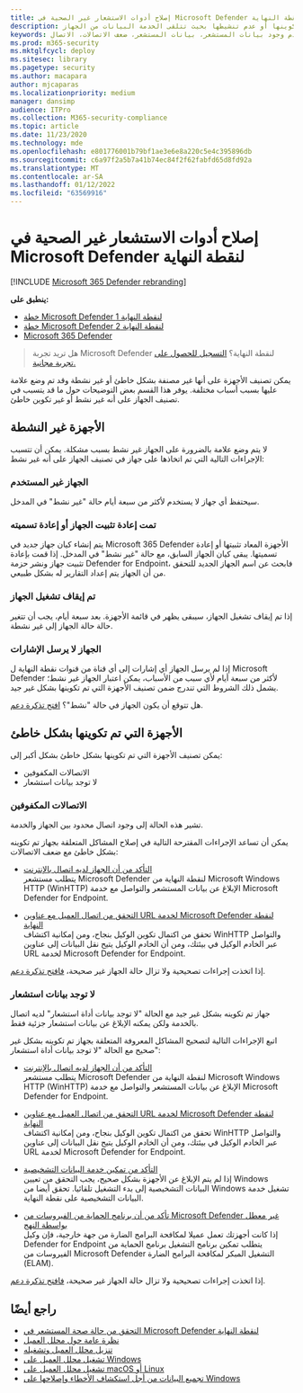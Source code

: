 ```yaml
---
title: إصلاح أدوات الاستشعار غير الصحية في Microsoft Defender لنقطة النهاية
description: يمكنك إصلاح أدوات استشعار الجهاز التي تقوم بالإبلاغ عن خطأ في تكوينها أو عدم تنشيطها بحيث تتلقى الخدمة البيانات من الجهاز.
keywords: تكوين غير نشط، غير نشط، مستشعر الإصلاح، حماية المستشعر، عدم وجود بيانات المستشعر، بيانات المستشعر، ضعف الاتصالات، الاتصال
ms.prod: m365-security
ms.mktglfcycl: deploy
ms.sitesec: library
ms.pagetype: security
ms.author: macapara
author: mjcaparas
ms.localizationpriority: medium
manager: dansimp
audience: ITPro
ms.collection: M365-security-compliance
ms.topic: article
ms.date: 11/23/2020
ms.technology: mde
ms.openlocfilehash: e801776001b79bf1ae3e6e8a220c5e4c395896db
ms.sourcegitcommit: c6a97f2a5b7a41b74ec84f2f62fabfd65d8fd92a
ms.translationtype: MT
ms.contentlocale: ar-SA
ms.lasthandoff: 01/12/2022
ms.locfileid: "63569916"
---
```

# <a name="fix-unhealthy-sensors-in-microsoft-defender-for-endpoint"></a>إصلاح أدوات الاستشعار غير الصحية في Microsoft Defender لنقطة النهاية

[!INCLUDE [Microsoft 365 Defender rebranding](../../includes/microsoft-defender.md)]

**ينطبق على:**
- [خطة Microsoft Defender لنقطة النهاية 1](https://go.microsoft.com/fwlink/?linkid=2154037)
- [خطة Microsoft Defender لنقطة النهاية 2](https://go.microsoft.com/fwlink/?linkid=2154037)
- [Microsoft 365 Defender](https://go.microsoft.com/fwlink/?linkid=2118804)

> هل تريد تجربة Microsoft Defender لنقطة النهاية؟ [التسجيل للحصول على تجربة مجانية.](https://signup.microsoft.com/create-account/signup?products=7f379fee-c4f9-4278-b0a1-e4c8c2fcdf7e&ru=https://aka.ms/MDEp2OpenTrial?ocid=docs-wdatp-fixsensor-abovefoldlink)

يمكن تصنيف الأجهزة على أنها غير مصنفة بشكل خاطئ أو غير نشطة وقد تم وضع علامة عليها بسبب أسباب مختلفة. يوفر هذا القسم بعض التوضيحات حول ما قد يتسبب في تصنيف الجهاز على أنه غير نشط أو غير تكوين خاطئ.

## <a name="inactive-devices"></a>الأجهزة غير النشطة

لا يتم وضع علامة بالضرورة على الجهاز غير نشط بسبب مشكلة. يمكن أن تتسبب الإجراءات التالية التي تم اتخاذها على جهاز في تصنيف الجهاز على أنه غير نشط:

### <a name="device-is-not-in-use"></a>الجهاز غير المستخدم

سيحتفظ أي جهاز لا يستخدم لأكثر من سبعة أيام حالة "غير نشط" في المدخل.

### <a name="device-was-reinstalled-or-renamed"></a>تمت إعادة تثبيت الجهاز أو إعادة تسميته
يتم إنشاء كيان جهاز جديد في Microsoft 365 Defender الأجهزة المعاد تثبيتها أو إعادة تسميتها. يبقى كيان الجهاز السابق، مع حالة "غير نشط" في المدخل. إذا قمت بإعادة تثبيت جهاز ونشر حزمة Defender for Endpoint، فابحث عن اسم الجهاز الجديد للتحقق من أن الجهاز يتم إعداد التقارير له بشكل طبيعي.

### <a name="device-was-offboarded"></a>تم إيقاف تشغيل الجهاز
إذا تم إيقاف تشغيل الجهاز، سيبقى يظهر في قائمة الأجهزة. بعد سبعة أيام، يجب أن تتغير حالة حالة الجهاز إلى غير نشطة.

### <a name="device-is-not-sending-signals"></a>الجهاز لا يرسل الإشارات
إذا لم يرسل الجهاز أي إشارات إلى أي قناة من قنوات نقطة النهاية ل Microsoft Defender لأكثر من سبعة أيام لأي سبب من الأسباب، يمكن اعتبار الجهاز غير نشط؛ يشمل ذلك الشروط التي تندرج ضمن تصنيف الأجهزة التي تم تكوينها بشكل غير جيد.

هل تتوقع أن يكون الجهاز في حالة "نشط"؟ [افتح تذكرة دعم](https://support.microsoft.com/getsupport?wf=0&tenant=ClassicCommercial&oaspworkflow=start_1.0.0.0&locale=en-us&supportregion=en-us&pesid=16055&ccsid=636206786382823561).

## <a name="misconfigured-devices"></a>الأجهزة التي تم تكوينها بشكل خاطئ
يمكن تصنيف الأجهزة التي تم تكوينها بشكل خاطئ بشكل أكبر إلى:
- الاتصالات المكفوفين
- لا توجد بيانات استشعار

### <a name="impaired-communications"></a>الاتصالات المكفوفين
تشير هذه الحالة إلى وجود اتصال محدود بين الجهاز والخدمة.

يمكن أن تساعد الإجراءات المقترحة التالية في إصلاح المشاكل المتعلقة بجهاز تم تكوينه بشكل خاطئ مع ضعف الاتصالات:

- [التأكد من أن الجهاز لديه اتصال بالإنترنت](troubleshoot-onboarding.md#troubleshoot-onboarding-issues-on-the-device)</br>
  يتطلب مستشعر Microsoft Defender لنقطة النهاية من Microsoft Windows HTTP (WinHTTP) الإبلاغ عن بيانات المستشعر والتواصل مع خدمة Microsoft Defender for Endpoint.

- [التحقق من اتصال العميل مع عناوين URL لخدمة Microsoft Defender لنقطة النهاية](configure-proxy-internet.md#verify-client-connectivity-to-microsoft-defender-for-endpoint-service-urls)</br>
  تحقق من اكتمال تكوين الوكيل بنجاح، ومن إمكانية اكتشاف WinHTTP والتواصل عبر الخادم الوكيل في بيئتك، ومن أن الخادم الوكيل يتيح نقل البيانات إلى عناوين URL لخدمة Microsoft Defender for Endpoint.

إذا اتخذت إجراءات تصحيحية ولا تزال حالة الجهاز غير صحيحة، [فافتح تذكرة دعم](https://go.microsoft.com/fwlink/?LinkID=761093&clcid=0x409).

### <a name="no-sensor-data"></a>لا توجد بيانات استشعار
جهاز تم تكوينه بشكل غير جيد مع الحالة "لا توجد بيانات أداة استشعار" لديه اتصال بالخدمة ولكن يمكنه الإبلاغ عن بيانات استشعار جزئية فقط.

اتبع الإجراءات التالية لتصحيح المشاكل المعروفة المتعلقة بجهاز تم تكوينه بشكل غير صحيح مع الحالة "لا توجد بيانات أداة استشعار":

- [التأكد من أن الجهاز لديه اتصال بالإنترنت](troubleshoot-onboarding.md#troubleshoot-onboarding-issues-on-the-device)</br>
  يتطلب مستشعر Microsoft Defender لنقطة النهاية من Microsoft Windows HTTP (WinHTTP) الإبلاغ عن بيانات المستشعر والتواصل مع خدمة Microsoft Defender for Endpoint.

- [التحقق من اتصال العميل مع عناوين URL لخدمة Microsoft Defender لنقطة النهاية](configure-proxy-internet.md#verify-client-connectivity-to-microsoft-defender-for-endpoint-service-urls)</br>
  تحقق من اكتمال تكوين الوكيل بنجاح، ومن إمكانية اكتشاف WinHTTP والتواصل عبر الخادم الوكيل في بيئتك، ومن أن الخادم الوكيل يتيح نقل البيانات إلى عناوين URL لخدمة Microsoft Defender for Endpoint.

- [التأكد من تمكين خدمة البيانات التشخيصية](troubleshoot-onboarding.md#ensure-the-diagnostics-service-is-enabled)</br>
إذا لم يتم الإبلاغ عن الأجهزة بشكل صحيح، يجب التحقق من تعيين Windows البيانات التشخيصية إلى بدء التشغيل تلقائيا. تحقق أيضا من Windows تشغيل خدمة البيانات التشخيصية على نقطة النهاية.

- [تأكد من أن برنامج الحماية من الفيروسات من Microsoft Defender غير معطل بواسطة النهج](troubleshoot-onboarding.md#ensure-that-microsoft-defender-antivirus-is-not-disabled-by-a-policy)</br>
إذا كانت أجهزتك تعمل عميلا لمكافحة البرامج الضارة من جهة خارجية، فإن وكيل Defender for Endpoint يتطلب تمكين برنامج التشغيل برنامج الحماية من الفيروسات من Microsoft Defender التشغيل المبكر لمكافحة البرامج الضارة (ELAM).

إذا اتخذت إجراءات تصحيحية ولا تزال حالة الجهاز غير صحيحة، [فافتح تذكرة دعم](https://go.microsoft.com/fwlink/?LinkID=761093&clcid=0x409).

## <a name="see-also"></a>راجع أيضًا
- [التحقق من حالة صحة المستشعر في Microsoft Defender لنقطة النهاية](check-sensor-status.md)
- [نظرة عامة حول محلل العميل](overview-client-analyzer.md)
- [تنزيل محلل العميل وتشغيله](download-client-analyzer.md)
- [تشغيل محلل العميل على Windows](run-analyzer-windows.md)
- [تشغيل محلل العميل على macOS أو Linux](run-analyzer-macos-linux.md)
- [تجميع البيانات من أجل استكشاف الأخطاء وإصلاحها على Windows](data-collection-analyzer.md)

